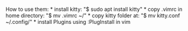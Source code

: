 How to use them:
	* install kitty: "$ sudo apt install kitty"
	* copy .vimrc in home directory: "$ mv .vimrc ~/"
	* copy kitty folder at: "$ mv kitty.conf ~/.config/"
	* install Plugins using :PlugInstall in vim
